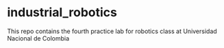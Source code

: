 # industrial_robotics
This repo contains the fourth practice lab for robotics class at Universidad Nacional de Colombia

